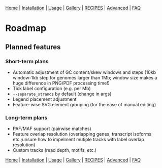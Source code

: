 [Home](../README.md) | [Installation](./INSTALL.md) | [Usage](./USAGE.md) | [Gallery](./GALLERY.md) | [RECIPES](./RECIPES.md) | [Advanced](./ADVANCED.md) | [FAQ](./FAQ.md)
# Roadmap

## Planned features
### Short-term plans
- Automatic adjustment of GC content/skew windows and steps (10kb window-1kb step for genomes larger than 1Mb; window size makes a huge difference in PNG/PDF processing time!)
- Tick label configuration (e.g. per Mb)
- `--separate_strands` by default (change in args)
- Legend placement adjustment
- Feature-wise SVG element grouping (for the ease of manual editing)
### Long-term plans
- PAF/MAF support (pairwise matches) 
- Feature overlap resolution (overlapping genes, transcript isoforms etc.;unsure how to impelment mutiple tracks with label overlap resolution)
- Custom tracks (read depth, motifs, etc.)


[Home](../README.md) | [Installation](./INSTALL.md) | [Usage](./USAGE.md) | [Gallery](./GALLERY.md) | [RECIPES](./RECIPES.md) | [Advanced](./ADVANCED.md) | [FAQ](./FAQ.md)
